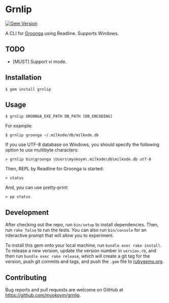 # Grnlip

[![Gem Version](https://badge.fury.io/rb/grnlip.svg)](http://badge.fury.io/rb/grnlip)

A CLI for [Groonga](http://groonga.org/) using Readline. Supports Windows.

## TODO

* [MUST] Support vi mode.

## Installation

    $ gem install grnlip

## Usage

    $ grnlip GROONGA_EXE_PATH DB_PATH [DB_ENCODING]

For example:

    $ grnlip groonga ~/.milkode/db/milkode.db

If you use UTF-8 database on Windows, you should specify the following option to use multibyte characters:

    > grnlip bin\groonga \Users\myokoym\.milkode\db\milkode.db utf-8

Then, REPL by Readline for Groonga is started:

    > status

And, you can use pretty-print:

    > pp status

## Development

After checking out the repo, run `bin/setup` to install dependencies. Then, run `rake false` to run the tests. You can also run `bin/console` for an interactive prompt that will allow you to experiment.

To install this gem onto your local machine, run `bundle exec rake install`. To release a new version, update the version number in `version.rb`, and then run `bundle exec rake release`, which will create a git tag for the version, push git commits and tags, and push the `.gem` file to [rubygems.org](https://rubygems.org).

## Contributing

Bug reports and pull requests are welcome on GitHub at https://github.com/myokoym/grnlip.

